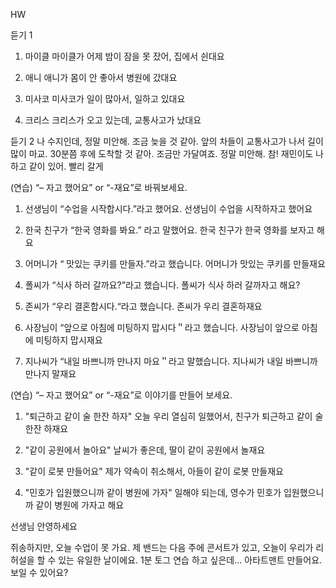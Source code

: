 HW

듣기 1
1. 마이클
마이클가 어제 밤이 잠을 못 잤어, 집에서 쉰대요

2. 애니
애니가 몸이 안 좋아서 병원에 갔대요

3. 미사코
미사코가 일이 많아서, 일하고 있대요

4. 크리스
크리스가 오고 있는데, 교통사고가 났대요

듣기 2
나 수지인데, 정말 미안해. 조금 늦을 것 같아. 앞의 차들이 교통사고가 나서 길이 많이 마교. 30분쯤 후에 도착할 것 같아. 조금만 가달여죠. 정말 미안해. 참! 재민이도 나하고 같이 있어. 빨리 갈게

(연습)  “– 자고 했어요” or “-재요”로 바꿔보세요.
1. 선생님이 “수업을 시작합시다.”라고 했어요. 
선생님이 수업을 시작하자고 했어요

2. 한국 친구가 “한국 영화를 봐요.” 라고 말했어요. 
 한국 친구가 한국 영화를 보자고 해요

3. 어머니가 “ 맛있는 쿠키를 만들자.”라고 했습니다. 
어머니가 맛있는 쿠키를 만들재요

4. 폴씨가 “식사 하러 갈까요?”라고 했습니다. 
 폴씨가 식사 하러 갈까자고 해요?

5. 존씨가 “우리 결혼합시다.“라고 했습니다. 
존씨가 우리 결혼하재요

6. 사장님이 “앞으로 아침에 미팅하지 맙시다＂라고 했습니다. 
사장님이 앞으로 아침에 미팅하지 맙시재요

7. 지나씨가 “내일 바쁘니까 만나지 마요＂라고 말했습니다. 
지나씨가 내일 바쁘니까 만나지 말재요


(연습)  “– 자고 했어요” or “-재요”로 이야기를 만들어 보세요. 
1. "퇴근하고 같이 술 한잔 하자"
오늘 우리 열심히 일했어서, 친구가 퇴근하고 같이 술 한잔 하재요

2. "같이 공원에서 놀아요"
날씨가 좋은데, 딸이 같이 공원에서 놀재요

3. "같이 로봇 만들어요"
제가 약속이 취소해서, 아들이 같이 로봇 만들재요

4. "민호가 입원했으니까 같이 병원에 가자"
일해야 되는데, 영수가 민호가 입원했으니까 같이 병원에 가자고 해요


선생님 안영하세요 

쥐송하지만, 오늘 수업이 못 가요. 제 밴드는 다음 주에 콘서트가 있고, 오늘이 우리가 리허설을 할 수 있는 유일한 날이에요. 1분 토그 연습 하고 싶은데... 아타트맨트 만들어요. 보일 수 있어요?


